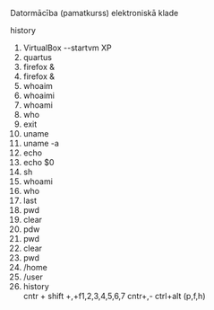 Datormācība (pamatkurss) elektroniskā klade

history
1. VirtualBox --startvm XP
2. quartus
3. firefox &
4. firefox &
5. whoaim
6. whoaimi
7. whoami
8. who
9. exit
11. uname
12. uname -a
13. echo
14. echo $0
15. sh
16. whoami
17. who
18. last
19. pwd
22. clear
23. pdw
24. pwd
25. clear
26. pwd
27. /home
28. /user
29. history   
cntr + shift +,+f1,2,3,4,5,6,7
cntr+,-
ctrl+alt (p,f,h)
